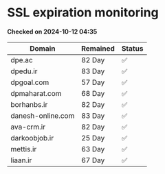 # SSL expiration monitoring

**Checked on 2024-10-12 04:35**

| Domain | Remained | Status       |
|--------|----------|--------------|
| dpe.ac     | 82 Day   | ✅ |
| dpedu.ir     | 83 Day   | ✅ |
| dpgoal.com     | 57 Day   | ✅ |
| dpmaharat.com     | 68 Day   | ✅ |
| borhanbs.ir     | 82 Day   | ✅ |
| danesh-online.com     | 83 Day   | ✅ |
| ava-crm.ir     | 82 Day   | ✅ |
| darkoobjob.ir     | 25 Day   | ✅ |
| mettis.ir     | 63 Day   | ✅ |
| liaan.ir     | 67 Day   | ✅ |
